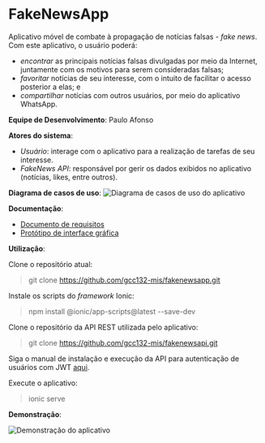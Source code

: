 # FakeNewsApp
Aplicativo móvel de combate à propagação de notícias falsas - *fake news*. Com este aplicativo, o usuário poderá: 
* *encontrar* as principais notícias falsas divulgadas por meio da Internet, juntamente com os motivos para serem consideradas falsas; 
* *favoritar* notícias de seu interesse, com o intuito de facilitar o acesso posterior a elas; e
* *compartilhar* notícias com outros usuários, por meio do aplicativo WhatsApp.

**Equipe de Desenvolvimento**: Paulo Afonso

**Atores do sistema**:
* *Usuário*: interage com o aplicativo para a realização de tarefas de seu interesse.
* *FakeNews API*: responsável por gerir os dados exibidos no aplicativo (notícias, likes, entre outros).

**Diagrama de casos de uso**:
![Diagrama de casos de uso do aplicativo](https://github.com/gcc132-mis/fakenewsapp/blob/aula4/casos-de-uso-fakenewsapp.png)

**Documentação**:
* [Documento de requisitos](https://github.com/gcc132-mis/fakenewsapp/issues)
* [Protótipo de interface gráfica](https://drive.google.com/open?id=1ghMFP8QrXtzOgCdFpcrkcMbaxhMjoE-jyRng_In7F7c)

**Utilização**:

Clone o repositório atual: 
> git clone https://github.com/gcc132-mis/fakenewsapp.git

Instale os scripts do *framework* Ionic:
> npm install @ionic/app-scripts@latest --save-dev

Clone o repositório da API REST utilizada pelo aplicativo:
> git clone https://github.com/gcc132-mis/fakenewsapi.git

Siga o manual de instalação e execução da API para autenticação de usuários com JWT [aqui](https://github.com/gcc132-mis/fakenewsapi).

Execute o aplicativo:
> ionic serve

**Demonstração**:

![Demonstração do aplicativo](https://github.com/gcc132-mis/fakenewsapp/blob/master/demo.gif)
